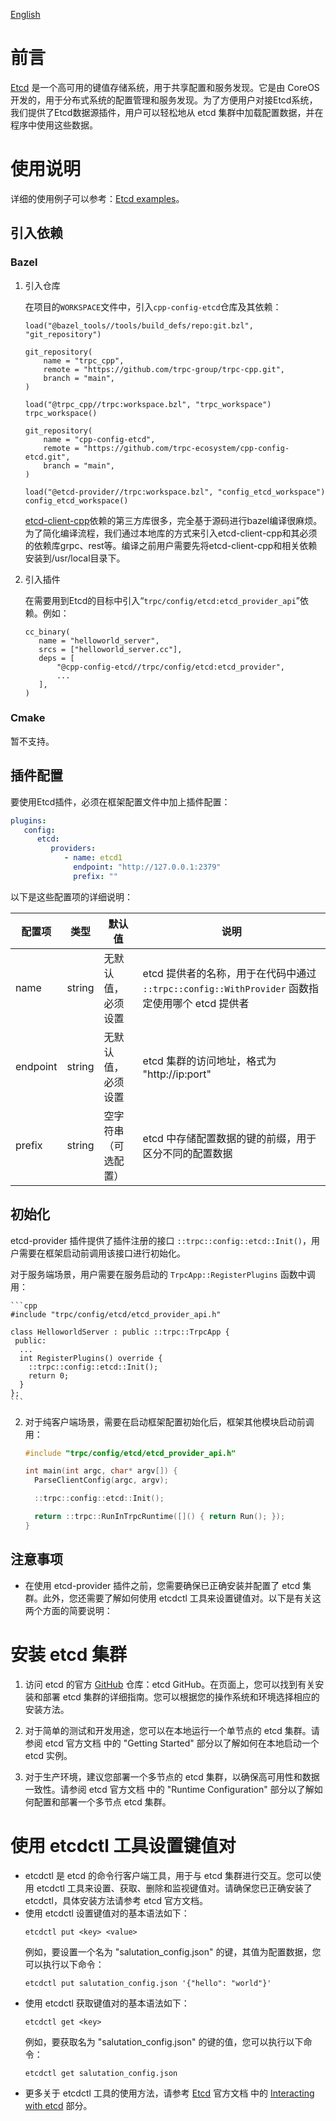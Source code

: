 [English](./README.md)

# 前言

[Etcd](https://etcd.io/) 是一个高可用的键值存储系统，用于共享配置和服务发现。它是由 CoreOS 开发的，用于分布式系统的配置管理和服务发现。为了方便用户对接Etcd系统，我们提供了Etcd数据源插件，用户可以轻松地从 etcd 集群中加载配置数据，并在程序中使用这些数据。

# 使用说明

详细的使用例子可以参考：[Etcd examples](./examples/)。

## 引入依赖

### Bazel

1. 引入仓库

   在项目的`WORKSPACE`文件中，引入`cpp-config-etcd`仓库及其依赖：
    ```
    load("@bazel_tools//tools/build_defs/repo:git.bzl", "git_repository")

    git_repository(
        name = "trpc_cpp",
        remote = "https://github.com/trpc-group/trpc-cpp.git",
        branch = "main",
    )
   
    load("@trpc_cpp//trpc:workspace.bzl", "trpc_workspace")
    trpc_workspace()
    
    git_repository(
        name = "cpp-config-etcd",
        remote = "https://github.com/trpc-ecosystem/cpp-config-etcd.git",
        branch = "main",
    )
   
   load("@etcd-provider//trpc:workspace.bzl", "config_etcd_workspace")
   config_etcd_workspace()
    ```

   [etcd-client-cpp](https://github.com/etcd-cpp-apiv3/etcd-cpp-apiv3)依赖的第三方库很多，完全基于源码进行bazel编译很麻烦。为了简化编译流程，我们通过本地库的方式来引入etcd-client-cpp和其必须的依赖库grpc、rest等。编译之前用户需要先将etcd-client-cpp和相关依赖安装到/usr/local目录下。

2. 引入插件

   在需要用到Etcd的目标中引入“`trpc/config/etcd:etcd_provider_api`”依赖。例如：
    ```
   cc_binary(
       name = "helloworld_server",
       srcs = ["helloworld_server.cc"],
       deps = [
           "@cpp-config-etcd//trpc/config/etcd:etcd_provider",
           ...
       ],
   )
    ```

### Cmake

暂不支持。

## 插件配置

要使用Etcd插件，必须在框架配置文件中加上插件配置：
```yaml
plugins:
   config:
      etcd:
         providers:
            - name: etcd1
              endpoint: "http://127.0.0.1:2379"
              prefix: ""
```

以下是这些配置项的详细说明：

| 配置项   | 类型   | 默认值               | 说明                                                         |
| -------- | ------ | -------------------- | ------------------------------------------------------------ |
| name     | string | 无默认值，必须设置   | etcd 提供者的名称，用于在代码中通过 `::trpc::config::WithProvider` 函数指定使用哪个 etcd 提供者 |
| endpoint | string | 无默认值，必须设置   | etcd 集群的访问地址，格式为 "http://ip:port"                |
| prefix   | string | 空字符串（可选配置） | etcd 中存储配置数据的键的前缀，用于区分不同的配置数据       |

## 初始化

etcd-provider 插件提供了插件注册的接口 `::trpc::config::etcd::Init()`，用户需要在框架启动前调用该接口进行初始化。

对于服务端场景，用户需要在服务启动的 `TrpcApp::RegisterPlugins` 函数中调用：

    ```cpp
    #include "trpc/config/etcd/etcd_provider_api.h"
    
    class HelloworldServer : public ::trpc::TrpcApp {
     public:
      ...
      int RegisterPlugins() override {
        ::trpc::config::etcd::Init();
        return 0;
      }
    };
    ```

2. 对于纯客户端场景，需要在启动框架配置初始化后，框架其他模块启动前调用：

    ```cpp
    #include "trpc/config/etcd/etcd_provider_api.h"

    int main(int argc, char* argv[]) {
      ParseClientConfig(argc, argv);

      ::trpc::config::etcd::Init();

      return ::trpc::RunInTrpcRuntime([]() { return Run(); });
    }
    ```

## 注意事项

* 在使用 etcd-provider 插件之前，您需要确保已正确安装并配置了 etcd 集群。此外，您还需要了解如何使用 etcdctl 工具来设置键值对。以下是有关这两个方面的简要说明：

# 安装 etcd 集群
1. 访问 etcd 的官方 [GitHub](https://github.com/etcd-io/etcd) 仓库：etcd GitHub。在页面上，您可以找到有关安装和部署 etcd 集群的详细指南。您可以根据您的操作系统和环境选择相应的安装方法。

2. 对于简单的测试和开发用途，您可以在本地运行一个单节点的 etcd 集群。请参阅 etcd 官方文档 中的 "Getting Started" 部分以了解如何在本地启动一个 etcd 实例。

3. 对于生产环境，建议您部署一个多节点的 etcd 集群，以确保高可用性和数据一致性。请参阅 etcd 官方文档 中的 "Runtime Configuration" 部分以了解如何配置和部署一个多节点 etcd 集群。

# 使用 etcdctl 工具设置键值对

* etcdctl 是 etcd 的命令行客户端工具，用于与 etcd 集群进行交互。您可以使用 etcdctl 工具来设置、获取、删除和监视键值对。请确保您已正确安装了 etcdctl，具体安装方法请参考 etcd 官方文档。
* 使用 etcdctl 设置键值对的基本语法如下：
    ```shell
    etcdctl put <key> <value>
    ```
  例如，要设置一个名为 "salutation_config.json" 的键，其值为配置数据，您可以执行以下命令：
    ```shell
    etcdctl put salutation_config.json '{"hello": "world"}'
    ```
* 使用 etcdctl 获取键值对的基本语法如下：
    ```shell
    etcdctl get <key>
    ```
  例如，要获取名为 "salutation_config.json" 的键的值，您可以执行以下命令：
    ```shell
    etcdctl get salutation_config.json
    ```
* 更多关于 etcdctl 工具的使用方法，请参考 [Etcd](https://etcd.io/docs/) 官方文档 中的 [Interacting with etcd](https://etcd.io/docs/v3.5/dev-guide/interacting_v3/) 部分。
